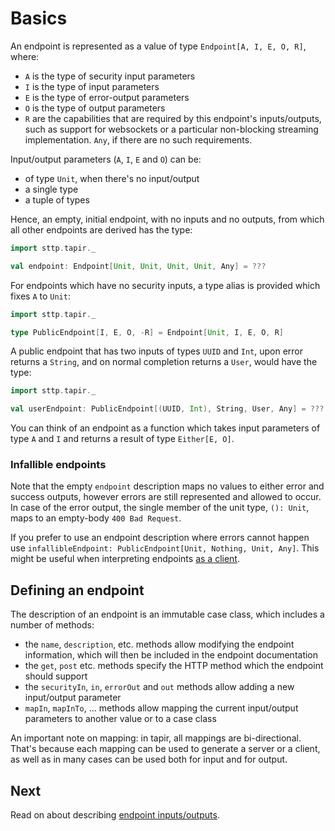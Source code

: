 # Basics

An endpoint is represented as a value of type `Endpoint[A, I, E, O, R]`, where:

* `A` is the type of security input parameters
* `I` is the type of input parameters
* `E` is the type of error-output parameters
* `O` is the type of output parameters
* `R` are the capabilities that are required by this endpoint's inputs/outputs, such as support for websockets or a particular non-blocking streaming implementation. `Any`, if there are no such requirements.

Input/output parameters (`A`, `I`, `E` and `O`) can be:

* of type `Unit`, when there's no input/output
* a single type
* a tuple of types

Hence, an empty, initial endpoint, with no inputs and no outputs, from which all other endpoints are  derived has the type:

```scala
import sttp.tapir._

val endpoint: Endpoint[Unit, Unit, Unit, Unit, Any] = ???
```

For endpoints which have no security inputs, a type alias is provided which fixes `A` to `Unit`:

```scala
import sttp.tapir._

type PublicEndpoint[I, E, O, -R] = Endpoint[Unit, I, E, O, R]
```

A public endpoint that has two inputs of types `UUID` and `Int`, upon error returns a `String`, and on normal 
completion returns a `User`, would have the type:

 
```scala
import sttp.tapir._

val userEndpoint: PublicEndpoint[(UUID, Int), String, User, Any] = ???
```

You can think of an endpoint as a function which takes input parameters of type `A` and `I` and returns a result of type 
`Either[E, O]`.

### Infallible endpoints

Note that the empty `endpoint` description maps no values to either error and success outputs, however errors
are still represented and allowed to occur. In case of the error output, the single member of the unit type, `(): Unit`, 
maps to an empty-body `400 Bad Request`.

If you prefer to use an endpoint description where errors cannot happen use 
`infallibleEndpoint: PublicEndpoint[Unit, Nothing, Unit, Any]`. This might be useful when
interpreting endpoints [as a client](../client/sttp.md).

## Defining an endpoint

The description of an endpoint is an immutable case class, which includes a number of methods:

* the `name`, `description`, etc. methods allow modifying the endpoint information, which will then be included in the 
  endpoint documentation
* the `get`, `post` etc. methods specify the HTTP method which the endpoint should support
* the `securityIn`, `in`, `errorOut` and `out` methods allow adding a new input/output parameter
* `mapIn`, `mapInTo`, ... methods allow mapping the current input/output parameters to another value or to a case class

An important note on mapping: in tapir, all mappings are bi-directional. That's because each mapping can be used to 
generate a server or a client, as well as in many cases can be used both for input and for output.

## Next

Read on about describing [endpoint inputs/outputs](ios.md).

